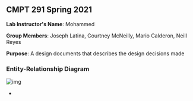 ## CMPT 291 Spring 2021

**Lab Instructor's Name**: Mohammed

**Group Members**: Joseph Latina, Courtney McNeilly, Mario Calderon, Neill Reyes

**Purpose**: A design documents that describes the design decisions made



### Entity-Relationship Diagram

![img](https://i.imgur.com/4e2icQK.png)

- 